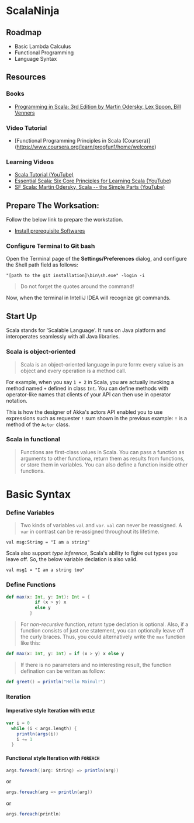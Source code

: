 # ScalaNinja

## Roadmap

* Basic Lambda Calculus
* Functional Programming
* Language Syntax

## Resources

### Books
* [Programming in Scala: 3rd Edition by Martin Odersky, Lex Spoon, Bill Venners](https://www.amazon.com/Programming-Scala-Updated-2-12/dp/0981531687/ref=sr_1_1?s=books&ie=UTF8&qid=1486985609&sr=1-1&keywords=Programming+in+Scala)

### Video Tutorial
* [Functional Programming Principles in Scala (Coursera)] (https://www.coursera.org/learn/progfun1/home/welcome)

### Learning Videos

* [Scala Tutorial (YouTube)](https://www.youtube.com/watch?v=DzFt0YkZo8M)
* [Essential Scala: Six Core Principles for Learning Scala (YouTube)](https://www.youtube.com/watch?v=J8wUy1XxL5o)
* [SF Scala: Martin Odersky, Scala -- the Simple Parts (YouTube)](https://www.youtube.com/watch?v=ecekSCX3B4Q&t=2288s)

## Prepare The Worksation:

Follow the below link to prepare the workstation.
- [Install prerequisite Softwares](https://www.coursera.org/learn/progfun1/supplement/BNOBK/tools-setup-please-read)

### Configure Terminal to Git bash
Open the Terminal page of the **Settings/Preferences** dialog, and configure the Shell path field as follows:

`"[path to the git installation]\bin\sh.exe" -login -i`

>Do not forget the quotes around the command!

Now, when the terminal in IntelliJ IDEA will recognize git commands.

## Start Up

Scala stands for 'Scalable Language'. It runs on Java platform and interoperates seamlessly with all Java libraries.

### Scala is object-oriented

>Scala is an object-oriented language in pure form: every value is an object and every operation is a method call.

For example, when you say `1 + 2` in Scala, you are actually invoking a method named `+` defined in class `Int`. You can define methods with operator-like names that clients of your API can then use in operator notation. 

This is how the designer of Akka's actors API enabled you to use expressions such as requester `!` sum shown in the previous example: `!` is a method of the `Actor` class.

### Scala in functional

>Functions are first-class values in Scala. You can pass a function as arguments to other functiona, return them as results from functions, or store them in variables. You can also define a function inside other functions.

# Basic Syntax

### Define Variables
>Two kinds of variables `val` and `var`. `val` can never be reassigned. A `var` in contrast can be re-assigned throughout its lifetime. 

`val msg:String = "I am a string"`

Scala also support *type inference*, Scala's ability to figire out types you leave off. So, the below variable declation is also valid.

`val msg1 = "I am a string too"`


### Define Functions
```scala
def max(x: Int, y: Int): Int = {
           if (x > y) x
           else y
         }
 ```
 
 
 >For *non-recursive* function, *return* type declation is optional. Also, if a function consists of just one statement, you can optionally leave off the curly braces. Thus, you could alternatively write the `max` function like this:
 ```scala
def max(x: Int, y: Int) = if (x > y) x else y
 ```

>If there is no parameters and no interesting result, the function defination can be written as follow:
```scala
def greet() = println("Hello Mainul!")
```

### Iteration

#### Imperative style Iteration with `WHILE`
```scala
var i = 0
  while (i < args.length) {
    println(args(i))
    i += 1
  }
```

#### Functional style Iteration with `FOREACH`
```scala
args.foreach((arg: String) => println(arg))
```

or 
```scala
args.foreach(arg => println(arg))
```

or 
```scala
args.foreach(println)
```

